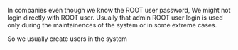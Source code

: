

In companies even though we know the ROOT user password, We might not login directly with ROOT user. Usually that admin ROOT user login is used only during the maintainences of the system or in some extreme cases.

So we usually create users in the system 